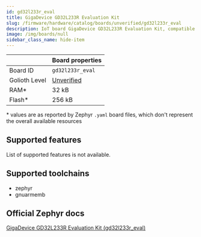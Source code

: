 ```yaml
---
id: gd32l233r_eval
title: GigaDevice GD32L233R Evaluation Kit
slug: /firmware/hardware/catalog/boards/unverified/gd32l233r_eval
description: IoT board GigaDevice GD32L233R Evaluation Kit, compatible with Golioth at unverified level.
image: /img/boards/null
sidebar_class_name: hide-item
---
```


[//]: # (This is an auto-generated file, do not edit! Changes to it will be lost upon re-generation)



|                | Board properties     |
| -------------  | -------------------- |
| Board ID       | `gd32l233r_eval` |
| Golioth Level  | [Unverified](/firmware/hardware#unverified-boards) |
| RAM*           | 32 kB |
| Flash*         | 256 kB |

\* values are as reported by Zephyr `.yaml` board files, which don't represent the overall available resources



## Supported features

List of supported features is not available.

## Supported toolchains

* zephyr
* gnuarmemb

## Official Zephyr docs

[GigaDevice GD32L233R Evaluation Kit (gd32l233r_eval)](https://docs.zephyrproject.org/latest/boards/gd/gd32l233r_eval/doc/index.html)

